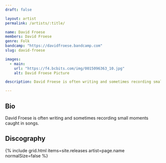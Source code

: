 ```yaml
---
draft: false

layout: artist
permalink: /artists/:title/

name: David Froese
members: David Froese
genre: Folk
bandcamp: "https://davidfroese.bandcamp.com"
slug: david-froese

images:
  - main:
    url: "https://f4.bcbits.com/img/0015096363_10.jpg"
    alt: David Froese Picture

description: David Froese is often writing and sometimes recording small moments caught in songs.

---
```


## Bio

David Froese is often writing and sometimes recording small moments caught in songs.

## Discography

{% include grid.html
  items=site.releases
  artist=page.name
  normalSize=false
%}
